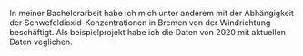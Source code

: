 In meiner Bachelorarbeit habe ich mich unter anderem mit der Abhängigkeit der Schwefeldioxid-Konzentrationen in Bremen von der Windrichtung beschäftigt. Als beispielprojekt habe ich die Daten von 2020 mit aktuellen Daten veglichen.
